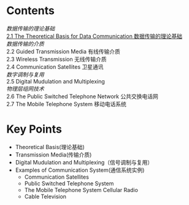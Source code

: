 # Contents
*数据传输的理论基础*  
    [2.1 The Theoretical Basis for Data Communication 数据传输的理论基础](https://github.com/cky008/note-nuist/blob/main/computer_network/2.1_The_Theoretical_Basis_for_Data_Communication.md)  
*数据传输的介质*  
    2.2 Guided Transmission Media 有线传输介质  
    2.3 Wireless Transmission 无线传输介质  
    2.4 Communication  Satellites 卫星通讯  
*数字调制与复用*  
    2.5 Digital Mudulation and Multiplexing  
*物理层组网技术*  
    2.6 The Public Switched Telephone Network 公共交换电话网  
    2.7 The Mobile Telephone System 移动电话系统  

# Key Points
- Theoretical Basis(理论基础)
- Transmission Media(传输介质)
- Digital Mudulation and Multiplexing（信号调制与复用）
- Examples of Communication System(通信系统实例)
    - Communication Satellites
    - Public Switched Telephone System
    - The Mobile Telephone System Cellular Radio
    - Cable Television
